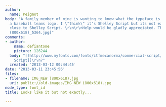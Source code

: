 ```yaml
---
author:
  name: Peignot
body: "A family member of mine is wanting to know what the typeface is called for
  a baseball teams logo. I \"think\" it's Shelley Script but its not exactly that
  close to Shelley Script. \r\n\r\nHelp would be gladly appreciated. Thank you!\r\n\r\n[img:sites/default/files/old-images/IMG_NEW
  (800x618)_5364.jpg]"
comments:
- author:
    name: defiantone
    picture: 126244
  body: "[[http://www.myfonts.com/fonts/itfmecanorma/commercial-script/|Commercial
    Script]]\r\n?"
  created: '2013-03-12 00:44:45'
date: '2013-03-11 23:45:56'
files:
- filename: IMG_NEW (800x618).jpg
  uri: public://old-images/IMG_NEW (800x618).jpg
node_type: font_id
title: Looks like it but not exactly...

---
```

